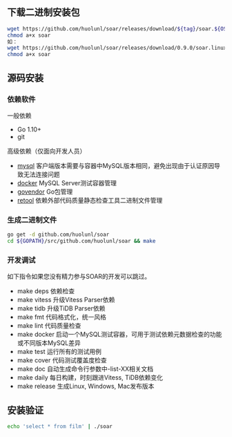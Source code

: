## 下载二进制安装包

```bash
wget https://github.com/huolunl/soar/releases/download/${tag}/soar.${OS}-amd64 -O soar
chmod a+x soar
如：
wget https://github.com/huolunl/soar/releases/download/0.9.0/soar.linux-amd64 -O soar
chmod a+x soar
```

## 源码安装

### 依赖软件

一般依赖

* Go 1.10+
* git

高级依赖（仅面向开发人员）

* [mysql](https://dev.mysql.com/doc/refman/8.0/en/mysql.html) 客户端版本需要与容器中MySQL版本相同，避免出现由于认证原因导致无法连接问题
* [docker](https://docs.docker.com/engine/reference/commandline/cli/) MySQL Server测试容器管理
* [govendor](https://github.com/kardianos/govendor) Go包管理
* [retool](https://github.com/twitchtv/retool) 依赖外部代码质量静态检查工具二进制文件管理

### 生成二进制文件

```bash
go get -d github.com/huolunl/soar
cd ${GOPATH}/src/github.com/huolunl/soar && make
```

### 开发调试

如下指令如果您没有精力参与SOAR的开发可以跳过。

* make deps 依赖检查
* make vitess 升级Vitess Parser依赖
* make tidb 升级TiDB Parser依赖
* make fmt 代码格式化，统一风格
* make lint 代码质量检查
* make docker 启动一个MySQL测试容器，可用于测试依赖元数据检查的功能或不同版本MySQL差异
* make test 运行所有的测试用例
* make cover 代码测试覆盖度检查
* make doc 自动生成命令行参数中-list-XX相关文档
* make daily 每日构建，时刻跟进Vitess, TiDB依赖变化
* make release 生成Linux, Windows, Mac发布版本

## 安装验证

```bash
echo 'select * from film' | ./soar
```

